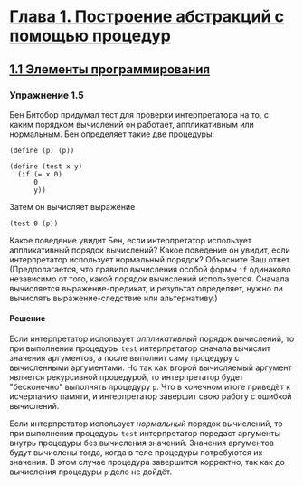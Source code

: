 # [Глава 1. Построение абстракций с помощью процедур](index.md#Глава-1-Построение-абстракций-с-помощью-процедур)
## [1.1 Элементы программирования](index.md#11-Элементы-программирования)

### Упражнение 1.5
Бен Битобор придумал тест для проверки интерпретатора на то, с каким порядком
вычислений он работает, аппликативным или нормальным. Бен определяет такие две
процедуры:

```racket
(define (p) (p))

(define (test x y)
  (if (= x 0)
      0
      y))
```

Затем он вычисляет выражение

```racket
(test 0 (p))
```

Какое поведение увидит Бен, если интерпретатор использует аппликативный порядок
вычислений? Какое поведение он увидит, если интерпретатор использует нормальный
порядок? Объясните Ваш ответ. (Предполагается, что правило вычисления особой
формы `if` одинаково независимо от того, какой порядок вычислений используется.
Сначала вычисляется выражение-предикат, и результат определяет, нужно ли
вычислять выражение-следствие или альтернативу.)

#### Решение
Если интерпретатор использует _аппликативный_ порядок вычислений, то при
выполнении процедуры `test` интерпретатор сначала вычислит значения аргументов,
а после выполнит саму процедуру с вычисленными аргументами. Но так как второй
вычисляемый аргумент является рекурсивной процедурой, то интерпретатор будет
"бесконечно" выполнять процедуру `p`. Что в конечном итоге приведёт к исчерпанию
памяти, и интерпретатор завершит свою работу с ошибкой вычислений.

Если интерпретатор использует _нормальный_ порядок вычислений, то при выполнении
процедуры `test` интерпретатор передаст аргументы внутрь процедуры без вычисления
значений. Значения аргументов будут вычислены тогда, когда в теле процедуры
потребуются их значения. В этом случае процедура завершится корректно, так как
до вычисления процедуры `p` дело не дойдёт.
